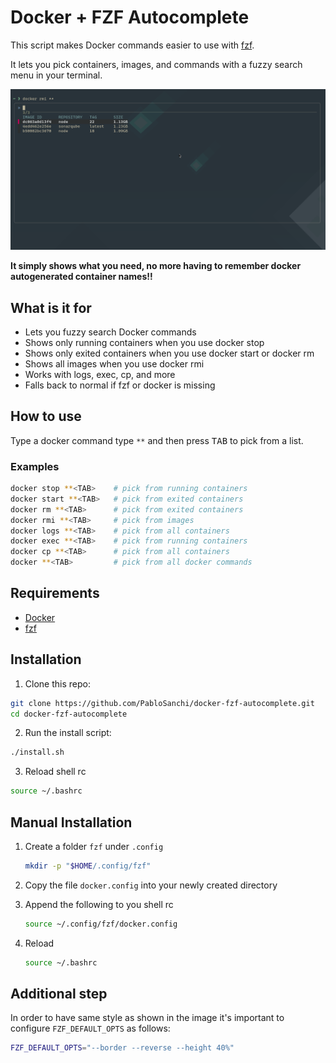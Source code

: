 # Docker + FZF Autocomplete

This script makes Docker commands easier to use with [fzf](https://github.com/junegunn/fzf).

It lets you pick containers, images, and commands with a fuzzy search menu in your terminal.

<img src="imgs/fzf-docker.png" />

<b>It simply shows what you need, no more having to remember docker autogenerated container names!!</b>


## What is it for

- Lets you fuzzy search Docker commands
- Shows only running containers when you use docker stop
- Shows only exited containers when you use docker start or docker rm
- Shows all images when you use docker rmi
- Works with logs, exec, cp, and more
- Falls back to normal if fzf or docker is missing

## How to use

Type a docker command type `**` and then press <kbd>TAB</kbd> to pick from a list.

### Examples

```bash
docker stop **<TAB>    # pick from running containers
docker start **<TAB>   # pick from exited containers
docker rm **<TAB>      # pick from exited containers
docker rmi **<TAB>     # pick from images
docker logs **<TAB>    # pick from all containers
docker exec **<TAB>    # pick from running containers
docker cp **<TAB>      # pick from all containers
docker **<TAB>         # pick from all docker commands
```

## Requirements

- [Docker](https://www.docker.com/)
- [fzf](https://github.com/junegunn/fzf)

## Installation

1. Clone this repo:
```bash
git clone https://github.com/PabloSanchi/docker-fzf-autocomplete.git
cd docker-fzf-autocomplete
```

2. Run the install script:
```bash
./install.sh
```

3. Reload shell rc
```bash
source ~/.bashrc
```

## Manual Installation

1. Create a folder `fzf` under `.config`
    ```bash
    mkdir -p "$HOME/.config/fzf"
    ```
2. Copy the file `docker.config` into your newly created directory

3. Append the following to you shell rc
    ```bash
    source ~/.config/fzf/docker.config
    ```
4. Reload
    ```bash
    source ~/.bashrc
    ```

## Additional step

In order to have same style as shown in the image it's important to configure `FZF_DEFAULT_OPTS` as follows:

```bash
FZF_DEFAULT_OPTS="--border --reverse --height 40%"
```
